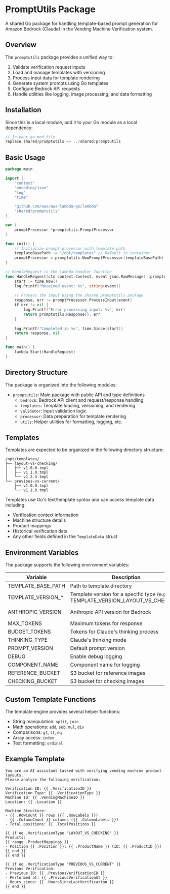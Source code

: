 # PromptUtils Package

A shared Go package for handling template-based prompt generation for Amazon Bedrock (Claude) in the Vending Machine Verification system.

## Overview

The `promptutils` package provides a unified way to:

1. Validate verification request inputs
2. Load and manage templates with versioning
3. Process input data for template rendering
4. Generate system prompts using Go templates
5. Configure Bedrock API requests
6. Handle utilities like logging, image processing, and data formatting

## Installation

Since this is a local module, add it to your Go module as a local dependency:

```go
// In your go.mod file
replace shared/promptutils => ../shared/promptutils
```

## Basic Usage

```go
package main

import (
	"context"
	"encoding/json"
	"log"
	"time"

	"github.com/aws/aws-lambda-go/lambda"
	"shared/promptutils"
)

var (
	promptProcessor *promptutils.PromptProcessor
)

func init() {
	// Initialize prompt processor with template path
	templateBasePath := "/opt/templates" // Default in container
	promptProcessor = promptutils.NewPromptProcessor(templateBasePath)
}

// HandleRequest is the Lambda handler function
func HandleRequest(ctx context.Context, event json.RawMessage) (promptutils.Response, error) {
	start := time.Now()
	log.Printf("Received event: %s", string(event))
	
	// Process the input using the shared promptutils package
	response, err := promptProcessor.ProcessInput(event)
	if err != nil {
		log.Printf("Error processing input: %v", err)
		return promptutils.Response{}, err
	}
	
	log.Printf("Completed in %v", time.Since(start))
	return response, nil
}

func main() {
	lambda.Start(HandleRequest)
}
```

## Directory Structure

The package is organized into the following modules:

- `promptutils`: Main package with public API and type definitions
  - `bedrock`: Bedrock API client and request/response handling
  - `templates`: Template loading, versioning, and rendering
  - `validator`: Input validation logic
  - `processor`: Data preparation for template rendering
  - `utils`: Helper utilities for formatting, logging, etc.

## Templates

Templates are expected to be organized in the following directory structure:

```
/opt/templates/
├── layout-vs-checking/
│   ├── v1.0.0.tmpl
│   ├── v1.1.0.tmpl
│   └── v1.2.3.tmpl
└── previous-vs-current/
    ├── v1.0.0.tmpl
    └── v1.1.0.tmpl
```

Templates use Go's text/template syntax and can access template data including:

- Verification context information
- Machine structure details
- Product mappings
- Historical verification data
- Any other fields defined in the `TemplateData` struct

## Environment Variables

The package supports the following environment variables:

| Variable | Description | Default |
|----------|-------------|---------|
| TEMPLATE_BASE_PATH | Path to template directory | /opt/templates |
| TEMPLATE_VERSION_* | Template version for a specific type (e.g., TEMPLATE_VERSION_LAYOUT_VS_CHECKING) | Latest available |
| ANTHROPIC_VERSION | Anthropic API version for Bedrock | bedrock-2023-05-31 |
| MAX_TOKENS | Maximum tokens for response | 24000 |
| BUDGET_TOKENS | Tokens for Claude's thinking process | 16000 |
| THINKING_TYPE | Claude's thinking mode | enabled |
| PROMPT_VERSION | Default prompt version | 1.0.0 |
| DEBUG | Enable debug logging | false |
| COMPONENT_NAME | Component name for logging | - |
| REFERENCE_BUCKET | S3 bucket for reference images | - |
| CHECKING_BUCKET | S3 bucket for checking images | - |

## Custom Template Functions

The template engine provides several helper functions:

- String manipulation: `split`, `join`
- Math operations: `add`, `sub`, `mul`, `div`
- Comparisons: `gt`, `lt`, `eq`
- Array access: `index`
- Text formatting: `ordinal`

## Example Template

```
You are an AI assistant tasked with verifying vending machine product layouts.
Please analyze the following verification:

Verification ID: {{ .VerificationID }}
Verification Type: {{ .VerificationType }}
Machine ID: {{ .VendingMachineID }}
Location: {{ .Location }}

Machine Structure:
- {{ .RowCount }} rows ({{ .RowLabels }})
- {{ .ColumnCount }} columns ({{ .ColumnLabels }})
- Total positions: {{ .TotalPositions }}

{{ if eq .VerificationType "LAYOUT_VS_CHECKING" }}
Products:
{{ range .ProductMappings }}
- Position {{ .Position }}: {{ .ProductName }} (ID: {{ .ProductID }})
{{ end }}
{{ end }}

{{ if eq .VerificationType "PREVIOUS_VS_CURRENT" }}
Previous Verification:
- Previous ID: {{ .PreviousVerificationID }}
- Performed at: {{ .PreviousVerificationAt }}
- Hours since: {{ .HoursSinceLastVerification }}
{{ end }}
```